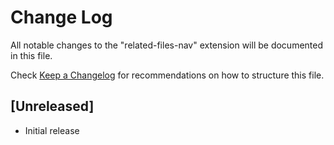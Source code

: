 # Change Log

All notable changes to the "related-files-nav" extension will be documented in this file.

Check [Keep a Changelog](http://keepachangelog.com/) for recommendations on how to structure this file.

## [Unreleased]

- Initial release